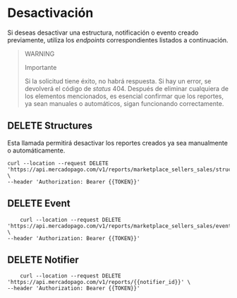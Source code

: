 # Desactivación

Si deseas desactivar una estructura, notificación o evento creado previamente, utiliza los _endpoints_ correspondientes listados a continuación.

> WARNING
>
> Importante
>
> Si la solicitud tiene éxito, no habrá respuesta. Si hay un error, se devolverá el código de _status_ 404. Después de eliminar cualquiera de los elementos mencionados, es esencial confirmar que los reportes, ya sean manuales o automáticos, sigan funcionando correctamente.

## DELETE Structures

Esta llamada permitirá desactivar los reportes creados ya sea manualmente o automáticamente.

```curl
curl --location --request DELETE 'https://api.mercadopago.com/v1/reports/marketplace_sellers_sales/structures/{{structure_id}}' \
--header 'Authorization: Bearer {{TOKEN}}' 
```

## DELETE Event
```curl
	curl --location --request DELETE 'https://api.mercadopago.com/v1/reports/marketplace_sellers_sales/events/{{event_id}}' \
--header 'Authorization: Bearer {{TOKEN}}' 
```

## DELETE Notifier
```curl
	curl --location --request DELETE 'https://api.mercadopago.com/v1/reports/{{notifier_id}}' \
--header 'Authorization: Bearer {{TOKEN}}' 
```